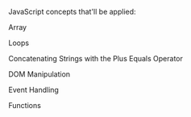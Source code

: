 JavaScript concepts that'll be applied:


Array

Loops

Concatenating Strings with the Plus Equals Operator

DOM Manipulation

Event Handling

Functions